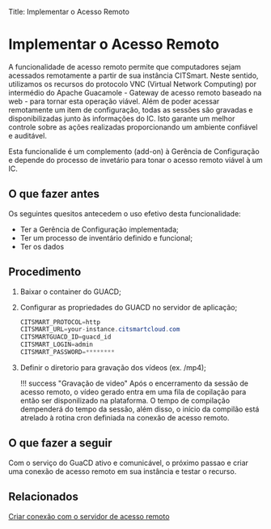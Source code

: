 Title: Implementar o Acesso Remoto

# Implementar o Acesso Remoto

A funcionalidade de acesso remoto permite que computadores sejam acessados remotamente a partir de sua instância CITSmart. Neste sentido, utilizamos os recursos do protocolo VNC (Virtual Network Computing) por intermédio do Apache Guacamole - Gateway de acesso remoto baseado na web - para tornar esta operação viável. Além de poder acessar remotamente um item de configuração, todas as sessões são gravadas e disponibilizadas junto às informações do IC. Isto garante um melhor controle sobre as ações realizadas proporcionando um ambiente confiável e auditável.

Esta funcionalide é um complemento (add-on) à Gerência de Configuração e depende do processo de invetário para tonar o acesso remoto viável à um IC.


## O que fazer antes

Os seguintes quesitos antecedem o uso efetivo desta funcionalidade:
- Ter a Gerência de Configuração implementada;
- Ter um processo de inventário definido e funcional;
- Ter os dados 

## Procedimento

1. Baixar o container do GUACD;
2. Configurar as propriedades do GUACD no servidor de aplicação;

    ```java
    CITSMART_PROTOCOL=http
    CITSMART_URL=your-instance.citsmartcloud.com
    CITSMARTGUACD_ID=guacd_id
    CITSMART_LOGIN=admin
    CITSMART_PASSWORD=********
    ```
	
3. Definir o diretorio para gravação dos vídeos (ex. /mp4);
    
    !!! success "Gravação de video"
        Após o encerramento da sessão de acesso remoto, o vídeo gerado entra em uma fila de copilação para então ser disponilizado na plataforma. O tempo de compilação dempenderá do tempo da sessão, além disso, o início da compilão está atrelado à rotina cron definiada na conexão de acesso remoto.
    
## O que fazer a seguir

Com o serviço do GuaCD ativo e comunicável, o próximo passao e criar uma conexão de acesso remoto em sua instância e testar o recurso.

## Relacionados

[Criar conexão com o servidor de acesso remoto][1]

[1]:/pt-br/citsmart-platform-8/processes/configuration/configuration/configure-remote-access.html
